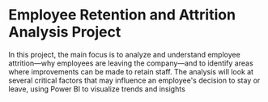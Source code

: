 # Employee Retention and Attrition Analysis Project

In this project, the main focus is to analyze and understand employee attrition—why employees are leaving the company—and to identify areas where improvements can be made to retain staff. The analysis will look at several critical factors that may influence an employee's decision to stay or leave, using Power BI to visualize trends and insights

